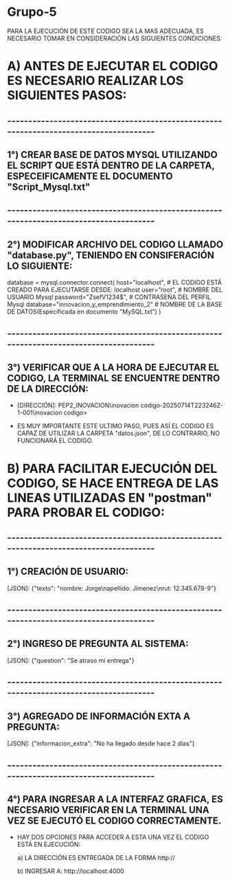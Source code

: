 # Grupo-5
PARA LA EJECUCIÓN DE ESTE CODIGO SEA LA MAS ADECUADA, ES NECESARIO TOMAR EN CONSIDERACIÓN LAS SIGUIENTES CONDICIONES:

# A) ANTES DE EJECUTAR EL CODIGO ES NECESARIO REALIZAR LOS SIGUIENTES PASOS:     
                                                                                         
## --------------------------------------------------------------------------------------
## 1°) CREAR BASE DE DATOS MYSQL UTILIZANDO EL SCRIPT QUE ESTÁ DENTRO DE LA CARPETA, ESPECEIFICAMENTE EL DOCUMENTO "Script_Mysql.txt"
## --------------------------------------------------------------------------------------
## 2°) MODIFICAR ARCHIVO DEL CODIGO LLAMADO "database.py", TENIENDO EN CONSIFERACIÓN LO SIGUIENTE:

database = mysql.connector.connect(
    host="localhost", 				# EL CODIGO ESTÁ CREADO PARA EJECUTARSE DESDE: localhost
    user="root",      				# NOMBRE DEL USUARIO Mysql
    password="ZsefV1234$",			# CONTRASEÑA DEL PERFIL Mysql
    database="innovacion_y_emprendimiento_2"	# NOMBRE DE LA BASE DE DATOS(Especificada en documento "MySQL.txt")
)
## --------------------------------------------------------------------------------------
## 3°) VERIFICAR QUE A LA HORA DE EJECUTAR EL CODIGO, LA TERMINAL SE ENCUENTRE DENTRO DE LA DIRECCIÓN:
  
   - [DIRECCIÓN]: PEP2_INOVACION\inovacion codigo-20250714T223246Z-1-001\inovacion codigo> 
   
   - ES MUY IMPORTANTE ESTE ULTIMO PASO, PUES ASÍ EL CODIGO ES CAPAZ DE UTILIZAR LA CARPETA "datos.json", DE LO CONTRARIO, NO
     FUNCIONARÁ EL CODIGO.

# B) PARA FACILITAR EJECUCIÓN DEL CODIGO, SE HACE ENTREGA DE LAS LINEAS UTILIZADAS EN "postman" PARA PROBAR EL CODIGO:
## --------------------------------------------------------------------------------------
## 1°) CREACIÓN DE USUARIO: 

[POST]: http://localhost:4000/credenciales

[JSON]: {"texto": "nombre: Jorge\napellido: Jimenez\nrut: 12.345.678-9"}

## --------------------------------------------------------------------------------------
## 2°) INGRESO DE PREGUNTA AL SISTEMA:

[POST]: http://localhost:4000/ask

[JSON]: {"question": "Se atraso mi entrega"}

## --------------------------------------------------------------------------------------
## 3°) AGREGADO DE INFORMACIÓN EXTA A PREGUNTA:

[POST]: http://localhost:4000/regravedad

[JSON]: {"informacion_extra": "No ha llegado desde hace 2 días"}

## --------------------------------------------------------------------------------------
## 4°) PARA INGRESAR A LA INTERFAZ GRAFICA, ES NECESARIO VERIFICAR EN LA TERMINAL UNA VEZ SE EJECUTÓ EL CODIGO CORRECTAMENTE. 
    
   - HAY DOS OPCIONES PARA ACCEDER A ESTA UNA VEZ EL CODIGO ESTÁ EN EJECUCIÓN:

    	a) LA DIRECCIÓN ES ENTREGADA DE LA FORMA http://

    	b) INGRESAR A: http://localhost:4000
